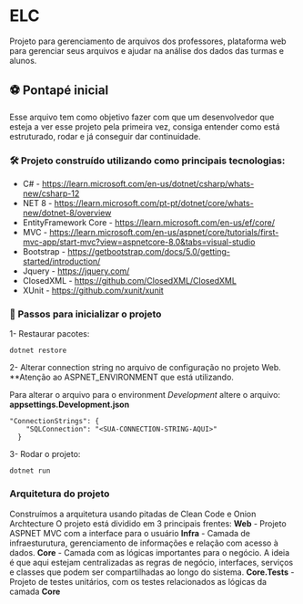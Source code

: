 ﻿# ELC 

Projeto para gerenciamento de arquivos dos professores, plataforma web para gerenciar seus arquivos 
e ajudar na análise dos dados das turmas e alunos. 

## ⚽ Pontapé inicial
Esse arquivo tem como objetivo fazer com que um desenvolvedor que esteja a ver 
esse projeto pela primeira vez, consiga entender como está estruturado, rodar e já 
conseguir dar continuidade.

### 🛠️ Projeto construído utilizando como principais tecnologias: 
- C# - https://learn.microsoft.com/en-us/dotnet/csharp/whats-new/csharp-12
- NET 8 - https://learn.microsoft.com/pt-pt/dotnet/core/whats-new/dotnet-8/overview
- EntityFramework Core - https://learn.microsoft.com/en-us/ef/core/
- MVC - https://learn.microsoft.com/en-us/aspnet/core/tutorials/first-mvc-app/start-mvc?view=aspnetcore-8.0&tabs=visual-studio
- Bootstrap - https://getbootstrap.com/docs/5.0/getting-started/introduction/
- Jquery - https://jquery.com/
- ClosedXML - https://github.com/ClosedXML/ClosedXML
- XUnit - https://github.com/xunit/xunit

### 🔧 Passos para inicializar o projeto

1- Restaurar pacotes: 

```
dotnet restore
```

2- Alterar connection string no arquivo de configuração no projeto Web. 
**Atenção ao ASPNET_ENVIRONMENT que está utilizando. 

Para alterar o arquivo para o environment _Development_ altere o arquivo: **appsettings.Development.json**

```
"ConnectionStrings": {
    "SQLConnection": "<SUA-CONNECTION-STRING-AQUI>"
  }
```

3- Rodar o projeto: 
```
dotnet run
```

### Arquitetura do projeto 

Construímos a arquitetura usando pitadas de Clean Code e Onion Archtecture
O projeto está dividido em 3 principais frentes: 
**Web** - Projeto ASPNET MVC com a interface para o usuário 
**Infra** - Camada de infraesturutura, gerenciamento de informações e relação com acesso à dados. 
**Core** - Camada com as lógicas importantes para o negócio. A ideia é que aqui estejam centralizadas as regras de negócio,
interfaces, serviços e classes que podem ser compartilhadas ao longo do sistema.
**Core.Tests** - Projeto de testes unitários, com os testes relacionados as lógicas da camada **Core**




